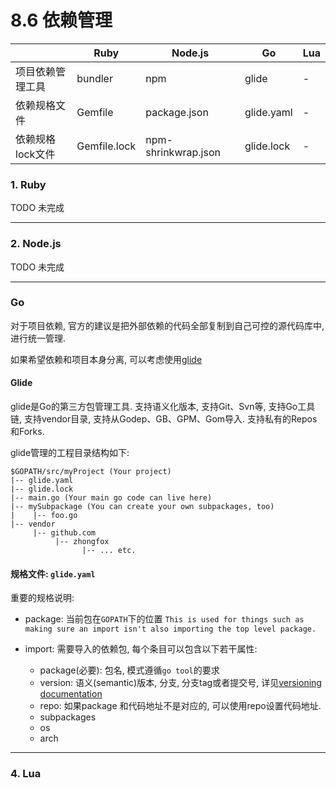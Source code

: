 # 8.6 依赖管理

|                  | Ruby         | Node.js             | Go         | Lua |
|------------------|--------------|---------------------|------------|-----|
| 项目依赖管理工具 | bundler      | npm                 | glide      | -   |
| 依赖规格文件     | Gemfile      | package.json        | glide.yaml | -   |
| 依赖规格lock文件 | Gemfile.lock | npm-shrinkwrap.json | glide.lock | -   |


### 1. Ruby

TODO 未完成

---

### 2. Node.js

TODO 未完成

---

### Go

对于项目依赖, 官方的建议是把外部依赖的代码全部复制到自己可控的源代码库中, 进行统一管理.

如果希望依赖和项目本身分离, 可以考虑使用[glide](https://glide.sh/)

#### Glide

glide是Go的第三方包管理工具. 支持语义化版本, 支持Git、Svn等, 支持Go工具链, 支持vendor目录, 支持从Godep、GB、GPM、Gom导入. 支持私有的Repos和Forks.

glide管理的工程目录结构如下:

```
$GOPATH/src/myProject (Your project)
|-- glide.yaml
|-- glide.lock
|-- main.go (Your main go code can live here)
|-- mySubpackage (You can create your own subpackages, too)
|    |-- foo.go
|-- vendor
     |-- github.com
          |-- zhongfox
                |-- ... etc.
```

#### 规格文件: `glide.yaml`

重要的规格说明:

* package: 当前包在`GOPATH`下的位置 `This is used for things such as making sure an import isn't also importing the top level package.`

* import: 需要导入的依赖包, 每个条目可以包含以下若干属性:

  * package(必要): 包名, 模式遵循`go tool`的要求
  * version: 语义(semantic)版本, 分支, 分支tag或者提交号, 详见[versioning documentation](https://glide.readthedocs.io/en/latest/versions/)
  * repo: 如果package 和代码地址不是对应的, 可以使用repo设置代码地址.
  * subpackages <!--一直没搞懂用途-->
  * os
  * arch

---

### 4. Lua
